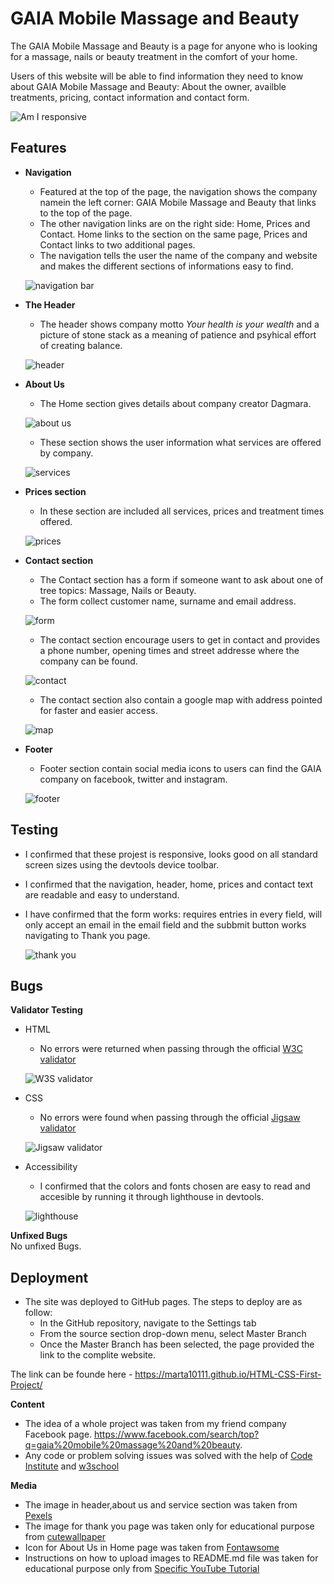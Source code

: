 # **GAIA Mobile Massage and Beauty**
The GAIA   Mobile Massage and Beauty is a page for anyone who is looking for a massage, nails or beauty treatment in the comfort of your home.
<p>Users of this website will be able to find information they need to know about GAIA Mobile Massage and Beauty: About the owner,  availble treatments, pricing, contact information and contact form.</p>

  ![Am I responsive](https://user-images.githubusercontent.com/106401395/178721121-443737c7-df73-45c9-99c1-c0283236d32b.jpg)


## Features

- **Navigation**
    - Featured at the top of the page, the navigation shows the company namein the left corner: GAIA Mobile Massage and Beauty that links to the top of the page.
    - The other navigation links are on the right side: Home, Prices and Contact. Home links to the section on the same page, Prices and Contact links to two additional pages.
    - The navigation tells the user the name of the company and website and makes the different sections of informations easy to find.

  ![navigation bar](https://user-images.githubusercontent.com/106401395/178549374-d5f021fb-8390-4fcd-880d-677af8db5d50.jpg)

- **The Header**
    - The header shows company motto  *Your health is your wealth* and a picture of stone stack as a meaning of patience and psyhical effort of creating balance.
  
  ![header](https://user-images.githubusercontent.com/106401395/178549785-e0229f39-eba5-4441-b473-0dc3b20cf20f.jpg)


- **About Us**
    - The Home section gives details about company creator Dagmara.

  ![about us](https://user-images.githubusercontent.com/106401395/178550493-bb40d880-dd14-49cc-8c9d-cd10bc0d5cd0.jpg)

    - These section shows the user information what services are offered by company.

  ![services](https://user-images.githubusercontent.com/106401395/178557499-c19cdf76-677d-4861-81c2-61c0281b0341.jpg)
  
- **Prices section**
    - In these section are included all services, prices and treatment times offered.

  ![prices](https://user-images.githubusercontent.com/106401395/178551294-923d540c-aec3-46c5-8125-2df5114268c7.jpg)

- **Contact section**
    - The Contact section has a form if someone want to ask about one of tree topics: Massage, Nails or Beauty.
    - The form collect customer name, surname and email address.
  
  ![form](https://user-images.githubusercontent.com/106401395/178551701-83b794cf-624d-4096-aa73-7d6780cbf597.jpg)

    - The contact section encourage users to get in contact and provides a phone number, opening times and street addresse where the company can be found.
  
  ![contact](https://user-images.githubusercontent.com/106401395/178551943-daf55c61-4e84-4073-88d3-d12c9f7d91b7.jpg)

    - The contact section also contain a google map with address pointed for faster and easier access.
  
  ![map](https://user-images.githubusercontent.com/106401395/178552196-b06ed4df-87cb-4c1e-8f0d-7d6228317f51.jpg)

- **Footer**
    - Footer section contain social media icons to users can find the GAIA company on facebook, twitter and instagram.
  
  ![footer](https://user-images.githubusercontent.com/106401395/178552528-5628d814-beef-4376-87f0-a5e3b3562a8f.jpg)

## Testing
- I confirmed that these projest is responsive, looks good on all standard screen sizes using the devtools device toolbar.
- I confirmed that the navigation, header, home, prices and contact text are readable and easy to understand.
- I have confirmed that the form works: requires entries in every field, will only accept an email in the email field and the subbmit button works navigating to Thank you page.

  ![thank you](https://user-images.githubusercontent.com/106401395/178552957-1084a7bd-7b3d-4ffd-991f-7c3f6de45463.jpg)

**Bugs**
- 
**Validator Testing**
- HTML
  - No errors were returned when passing through the official [W3C validator](https://validator.w3.org/#validate_by_input)

  ![W3S validator](https://user-images.githubusercontent.com/106401395/178561975-d29dd962-0132-4bf8-b7cb-05f9e75f15df.jpg)

- CSS
  - No errors were found when passing through the official [Jigsaw validator](https://jigsaw.w3.org/css-validator/#validate_by_uri)

  ![Jigsaw validator](https://user-images.githubusercontent.com/106401395/178562104-2cb649e0-d3ed-4b72-ae46-e5a8e13a73a8.png)
  
- Accessibility
  - I confirmed that the colors and fonts chosen are easy to read and accesible by running it through lighthouse in devtools.
  
  ![lighthouse](https://user-images.githubusercontent.com/106401395/178554806-669cd937-6986-44ec-b34b-5f8427177cb5.jpg)

**Unfixed Bugs**
<br>No unfixed Bugs.

## Deployment

- The site was deployed to GitHub pages. The steps to deploy are as follow:
  - In the GitHub repository, navigate to the Settings tab
  - From the source section drop-down menu, select Master Branch
  - Once the Master Branch has been selected, the page provided the link to the complite website.

The link can be founde here - <a href="https://marta10111.github.io/HTML-CSS-First-Project/" rel="nofollow">
https://marta10111.github.io/HTML-CSS-First-Project/
</a>

**Content**
- The idea of a whole project was taken from my friend company Facebook page.
https://www.facebook.com/search/top?q=gaia%20mobile%20massage%20and%20beauty.
- Any code or problem solving issues was solved with the help of [Code Institute](https://learn.codeinstitute.net/login?next=/) and [w3school](https://www.w3schools.com/)

**Media**
- The image in header,about us and service section was taken from [Pexels](https://www.pexels.com/)
- The image for thank you page was taken only for educational purpose from [cutewallpaper](https://cutewallpaper.org/21/zen-wallpaper-hd/view-page-21.html)
- Icon for About Us in Home page was taken from [Fontawsome](https://fontawesome.com/)
- Instructions on how to upload images to README.md file was taken for educational purpose only from <a href="https://www.youtube.com/watch?v=nvPOUdz5PL4&t=146s&ab_channel=DanShahin>" rel="nofollow"> Specific YouTube Tutorial</a>

